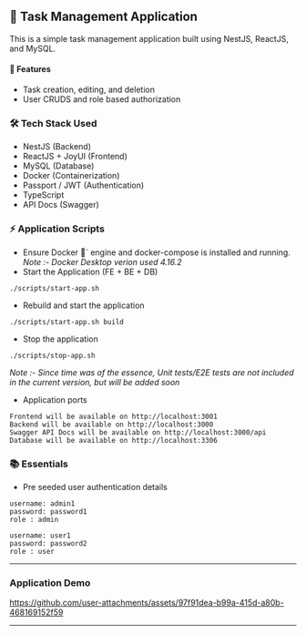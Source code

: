 ## 📝 Task Management Application

This is a simple task management application built using NestJS, ReactJS, and MySQL.

#### 🚀 Features

- Task creation, editing, and deletion
- User CRUDS and role based authorization

### 🛠️ Tech Stack Used

- NestJS (Backend)
- ReactJS + JoyUI (Frontend)
- MySQL (Database)
- Docker (Containerization)
- Passport / JWT (Authentication)
- TypeScript
- API Docs (Swagger)

### ⚡️ Application Scripts

- Ensure Docker 🐳` engine and docker-compose is installed and running.
  _Note :- Docker Desktop verion used 4.16.2_
- Start the Application (FE + BE + DB)

```
./scripts/start-app.sh
```

- Rebuild and start the application

```
./scripts/start-app.sh build
```

- Stop the application

```
./scripts/stop-app.sh
```

_Note :- Since time was of the essence, Unit tests/E2E tests are not included in the current version, but will be added soon_

- Application ports

```
Frontend will be available on http://localhost:3001
Backend will be available on http://localhost:3000
Swagger API Docs will be available on http://localhost:3000/api
Database will be available on http://localhost:3306
```

### 📚 Essentials

- Pre seeded user authentication details

```
username: admin1
password: password1
role : admin

username: user1
password: password2
role : user
```

---

### Application Demo

https://github.com/user-attachments/assets/97f91dea-b99a-415d-a80b-468169152f59

---
